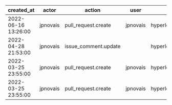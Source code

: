 |          created_at | actor    | action               | user     | repo             |
| ------------------- | -------- | -------------------- | -------- | ---------------- |
| 2022-06-16 13:26:00 | jpnovais | pull_request.create  | jpnovais | hyperledger/besu |
| 2022-04-28 21:53:00 | jpnovais | issue_comment.update |          | hyperledger/besu |
| 2022-03-25 23:55:00 | jpnovais | pull_request.create  | jpnovais | hyperledger/besu |
| 2022-03-25 23:55:00 | jpnovais | pull_request.create  | jpnovais | hyperledger/besu |
